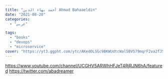 ```yaml
---
title: "أحمد بهاء الدين Ahmad Bahaaeldin"
date: "2021-08-20"
categories:
  - "عربي"

tags:
  - "books"
  - "devops"
  - "microservice"
cover: "https://yt3.ggpht.com/ytc/AKedOLSGc9BKWUdtcWalSBVS79mqrF2va2fJ5VI9yuXSuQ=s176-c-k-c0x00ffffff-no-rj"
---
```


https://www.youtube.com/channel/UCGHV5ARWhHFJeT4RjRJN6hA/featured
https://twitter.com/abadreamer
